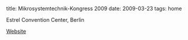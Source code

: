 title: Mikrosystemtechnik-Kongress 2009
date: 2009-03-23 
tags: home


Estrel Convention Center, Berlin
<!--break-->
[Website](http://www.mikrosystemtechnik-kongress.de/)